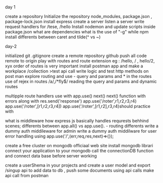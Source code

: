 day 1

create a repository
Initialize the repository
node_modules, package.json , package-lock.json
install express
create a server
listen  a server
write request handlers for /tese, /hello
Install nodemon and update scripts inside package.json
what are dependencies
what is the use of "-g" while npm install
differents between caret and tilde(^ vs ~)

day-2

initialized git
.gitignore
create a remote repository github
push all code remote to origin
play with routes and route extension eg : /hello, / , hello/2, xyx
order of routes is very important
install postman app and make a workplace /collection >test api call
write logic and test http methods on post man
explore routing and use - query and params  and * in the routes
use of rejex in routes /a/,/*fly$/
reading the query and params and dynamic routes

multipple route handlers use with app.use()
next()
next() function with errors along with res.send('response')
app.use('/roter',r1,r2,r3,r4)
app.use('/roter',[r1,r2,r3,r4])
app.use('/roter',[r1,r2],r3,r4)should practice with 

what is middleware
how express js basically handles requrests behhind scenes;
differents between app.all() vs app.use().  - routing differents 
write a dummy auth middileware for admin 
write a dummy auth middilware for user
error handling using app.use('/',(err,req,res,next)=>{});

create a free cluster on mongodb officiaal web site
install mongodb librari
connect your application to your mongodb
call the connectionDB function and connect data base before server working

create a userShema in your projects and create a user model and export
/singup api to add data to db ,
push some documents using api calls 
make api call from postman





